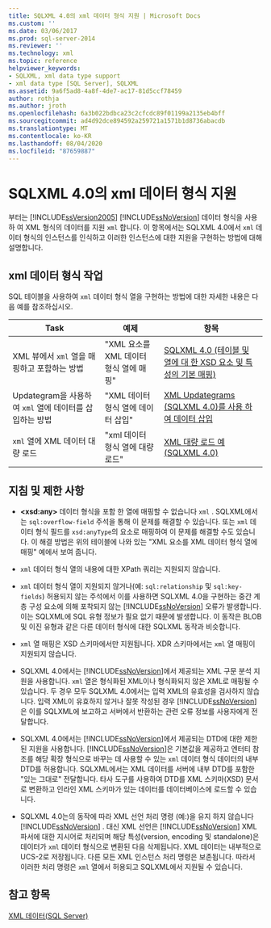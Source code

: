 ```yaml
---
title: SQLXML 4.0의 xml 데이터 형식 지원 | Microsoft Docs
ms.custom: ''
ms.date: 03/06/2017
ms.prod: sql-server-2014
ms.reviewer: ''
ms.technology: xml
ms.topic: reference
helpviewer_keywords:
- SQLXML, xml data type support
- xml data type [SQL Server], SQLXML
ms.assetid: 9a6f5ad8-4a8f-4de7-ac17-81d5ccf78459
author: rothja
ms.author: jroth
ms.openlocfilehash: 6a3b022bdbca23c2cfcdc89f01199a2135eb4bff
ms.sourcegitcommit: ad4d92dce894592a259721a1571b1d8736abacdb
ms.translationtype: MT
ms.contentlocale: ko-KR
ms.lasthandoff: 08/04/2020
ms.locfileid: "87659887"
---
```

# <a name="xml-data-type-support-in-sqlxml-40"></a>SQLXML 4.0의 xml 데이터 형식 지원
  부터는 [!INCLUDE[ssVersion2005](../../includes/ssversion2005-md.md)] [!INCLUDE[ssNoVersion](../../includes/ssnoversion-md.md)] 데이터 형식을 사용 하 여 XML 형식의 데이터를 지원 `xml` 합니다. 이 항목에서는 SQLXML 4.0에서 `xml` 데이터 형식의 인스턴스를 인식하고 이러한 인스턴스에 대한 지원을 구현하는 방법에 대해 설명합니다.  
  
## <a name="working-with-xml-data-types"></a>xml 데이터 형식 작업  
 SQL 테이블을 사용하여 `xml` 데이터 형식 열을 구현하는 방법에 대한 자세한 내용은 다음 예를 참조하십시오.  
  
|Task|예제|항목|  
|----------|-------------|-----------|  
|XML 뷰에서 `xml` 열을 매핑하고 포함하는 방법|"XML 요소를 XML 데이터 형식 열에 매핑"|[SQLXML 4.0 &#40;테이블 및 열에 대 한 XSD 요소 및 특성의 기본 매핑&#41;](../sqlxml-annotated-xsd-schemas-using/default-mapping-of-xsd-elements-and-attributes-to-tables-and-columns-sqlxml-4-0.md)|  
|Updategram을 사용하여 `xml` 열에 데이터를 삽입하는 방법|"XML 데이터 형식 열에 데이터 삽입"|[XML Updategrams &#40;SQLXML 4.0&#41;를 사용 하 여 데이터 삽입](../sqlxml-annotated-xsd-schemas-xpath-queries/updategrams/inserting-data-using-xml-updategrams-sqlxml-4-0.md)|  
|`xml` 열에 XML 데이터 대량 로드|"xml 데이터 형식 열에 대량 로드"|[XML 대량 로드 예 &#40;SQLXML 4.0&#41;](../sqlxml-annotated-xsd-schemas-xpath-queries/bulk-load-xml/xml-bulk-load-examples-sqlxml-4-0.md)|  
  
## <a name="guidelines-and-limitations"></a>지침 및 제한 사항  
  
-   **\<xsd:any>** 데이터 형식을 포함 한 열에 매핑할 수 없습니다 `xml` . SQLXML에서는 `sql:overflow-field` 주석을 통해 이 문제를 해결할 수 있습니다. 또는 `xml` 데이터 형식 필드를 `xsd:anyType`의 요소로 매핑하여 이 문제를 해결할 수도 있습니다. 이 해결 방법은 위의 테이블에 나와 있는 "XML 요소를 XML 데이터 형식 열에 매핑" 예에서 보여 줍니다.  
  
-   `xml` 데이터 형식 열의 내용에 대한 XPath 쿼리는 지원되지 않습니다.  
  
-   `xml` 데이터 형식 열이 지원되지 않거나(예: `sql:relationship` 및 `sql:key-fields`) 허용되지 않는 주석에서 이를 사용하면 SQLXML 4.0을 구현하는 중간 계층 구성 요소에 의해 포착되지 않는 [!INCLUDE[ssNoVersion](../../includes/ssnoversion-md.md)] 오류가 발생합니다. 이는 SQLXML에 SQL 유형 정보가 필요 없기 때문에 발생합니다. 이 동작은 BLOB 및 이진 유형과 같은 다른 데이터 형식에 대한 SQLXML 동작과 비슷합니다.  
  
-   `xml` 열 매핑은 XSD 스키마에서만 지원됩니다. XDR 스키마에서는 `xml` 열 매핑이 지원되지 않습니다.  
  
-   SQLXML 4.0에서는 [!INCLUDE[ssNoVersion](../../includes/ssnoversion-md.md)]에서 제공되는 XML 구문 분석 지원을 사용합니다. `xml` 열은 형식화된 XML이나 형식화되지 않은 XML로 매핑될 수 있습니다. 두 경우 모두 SQLXML 4.0에서는 입력 XML의 유효성을 검사하지 않습니다.  입력 XML이 유효하지 않거나 잘못 작성된 경우 [!INCLUDE[ssNoVersion](../../includes/ssnoversion-md.md)]은 이를 SQLXML에 보고하고 서버에서 반환하는 관련 오류 정보를 사용자에게 전달합니다.  
  
-   SQLXML 4.0에서는 [!INCLUDE[ssNoVersion](../../includes/ssnoversion-md.md)]에서 제공되는 DTD에 대한 제한된 지원을 사용합니다. [!INCLUDE[ssNoVersion](../../includes/ssnoversion-md.md)]은 기본값을 제공하고 엔터티 참조를 해당 확장 형식으로 바꾸는 데 사용할 수 있는 `xml` 데이터 형식 데이터의 내부 DTD를 허용합니다. SQLXML에서는 XML 데이터를 서버에 내부 DTD를 포함한 "있는 그대로" 전달합니다. 타사 도구를 사용하여 DTD를 XML 스키마(XSD) 문서로 변환하고 인라인 XML 스키마가 있는 데이터를 데이터베이스에 로드할 수 있습니다.  
  
-   SQLXML 4.0는의 동작에 따라 XML 선언 처리 명령 (예:)을 유지 하지 않습니다 [!INCLUDE[ssNoVersion](../../includes/ssnoversion-md.md)] . 대신 XML 선언은 [!INCLUDE[ssNoVersion](../../includes/ssnoversion-md.md)] XML 파서에 대한 지시어로 처리되며 해당 특성(version, encoding 및 standalone)은 데이터가 `xml` 데이터 형식으로 변환된 다음 삭제됩니다. XML 데이터는 내부적으로 UCS-2로 저장됩니다. 다른 모든 XML 인스턴스 처리 명령은 보존됩니다. 따라서 이러한 처리 명령은 `xml` 열에서 허용되고 SQLXML에서 지원될 수 있습니다.  
  
## <a name="see-also"></a>참고 항목  
 [XML 데이터&#40;SQL Server&#41;](../xml/xml-data-sql-server.md)  
  
  
